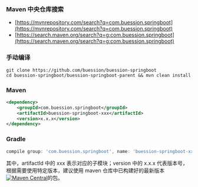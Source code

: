 ### Maven 中央仓库搜索
* [https://mvnrepository.com/search?q=com.buession.springboot](https://mvnrepository.com/search?q=com.buession.springboot)
* [https://search.maven.org/search?q=g:com.buession.springboot](https://search.maven.org/search?q=g:com.buession.springboot)

### 手动编译
```shell
git clone https://github.com/buession/buession-springboot
cd buession-springboot/buession-springboot-parent && mvn clean install
```

### Maven
```xml
<dependency>
    <groupId>com.buession.springboot</groupId>
    <artifactId>buession-springboot-xxx</artifactId>
    <version>x.x.x</version>
</dependency>
```

### Gradle
```gradle
compile group: 'com.buession.springboot', name: 'buession-springboot-xxx', version: 'x.x.x'
```

其中，artifactId 中的 xxx 表示对应的子模块；version 中的 x.x.x 代表版本号，根据需要使用特定版本，建议使用 maven 仓库中已构建好的最新版本[![Maven Central](https://img.shields.io/maven-central/v/com.buession.springboot/buession-springboot-boot.svg)](https://search.maven.org/search?q=g:com.buession.springboot)的包。